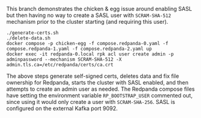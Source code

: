 This branch demonstrates the chicken & egg issue around enabling SASL but then having no way to create a SASL user with `SCRAM-SHA-512` mechanism prior to the cluster starting (and requiring this user).

```
./generate-certs.sh
./delete-data.sh
docker compose -p chicken-egg -f compose.redpanda-0.yaml -f compose.redpanda-1.yaml -f compose.redpanda-2.yaml up
docker exec -it redpanda-0.local rpk acl user create admin -p adminpassword --mechanism SCRAM-SHA-512 -X admin.tls.ca=/etc/redpanda/certs/ca.crt
```

The above steps generate self-signed certs, deletes data and fix file ownership for Redpanda, starts the cluster with SASL enabled, and then attempts to create an admin user as needed. The Redpanda compose files have setting the environment variable `RP_BOOTSTRAP_USER` commented out, since using it would only create a user with `SCRAM-SHA-256`. SASL is configured on the external Kafka port 9092.


